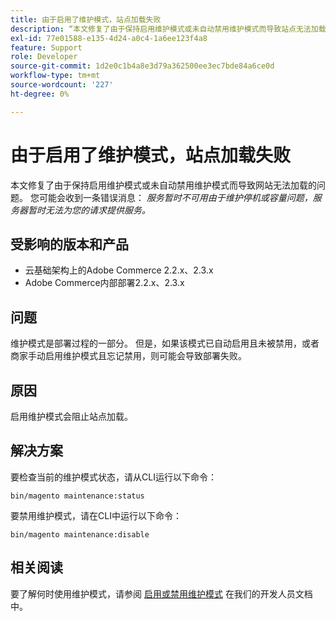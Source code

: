 ```yaml
---
title: 由于启用了维护模式，站点加载失败
description: “本文修复了由于保持启用维护模式或未自动禁用维护模式而导致站点无法加载的问题。 您可能会收到一条错误消息： *服务暂时不可用由于维护停机或容量问题，服务器暂时无法为您的请求提供服务。*”
exl-id: 77e01588-e135-4d24-a0c4-1a6ee123f4a8
feature: Support
role: Developer
source-git-commit: 1d2e0c1b4a8e3d79a362500ee3ec7bde84a6ce0d
workflow-type: tm+mt
source-wordcount: '227'
ht-degree: 0%

---
```


# 由于启用了维护模式，站点加载失败

本文修复了由于保持启用维护模式或未自动禁用维护模式而导致网站无法加载的问题。 您可能会收到一条错误消息： *服务暂时不可用由于维护停机或容量问题，服务器暂时无法为您的请求提供服务。*

## 受影响的版本和产品

* 云基础架构上的Adobe Commerce 2.2.x、2.3.x
* Adobe Commerce内部部署2.2.x、2.3.x

## 问题

维护模式是部署过程的一部分。 但是，如果该模式已自动启用且未被禁用，或者商家手动启用维护模式且忘记禁用，则可能会导致部署失败。

## 原因

启用维护模式会阻止站点加载。

## 解决方案

要检查当前的维护模式状态，请从CLI运行以下命令：

```
bin/magento maintenance:status
```

要禁用维护模式，请在CLI中运行以下命令：

```
bin/magento maintenance:disable
```

## 相关阅读

要了解何时使用维护模式，请参阅 [启用或禁用维护模式](https://devdocs.magento.com/guides/v2.3/install-gde/install/cli/install-cli-subcommands-maint.html?itm_source=devdocs&amp;itm_medium=search_page&amp;itm_campaign=federated_search&amp;itm_term=maintenance%20mode) 在我们的开发人员文档中。
